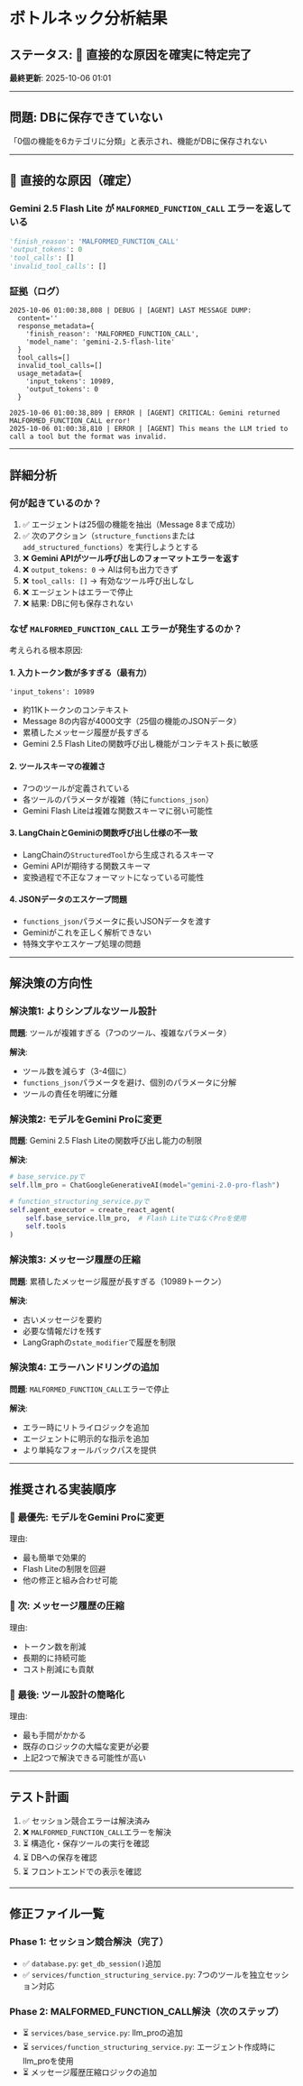 # ボトルネック分析結果

## ステータス: 🎯 **直接的な原因を確実に特定完了**

**最終更新**: 2025-10-06 01:01

---

## 問題: DBに保存できていない

「0個の機能を6カテゴリに分類」と表示され、機能がDBに保存されない

---

## 🎯 **直接的な原因（確定）**

### **Gemini 2.5 Flash Lite が `MALFORMED_FUNCTION_CALL` エラーを返している**

```python
'finish_reason': 'MALFORMED_FUNCTION_CALL'
'output_tokens': 0
'tool_calls': []
'invalid_tool_calls': []
```

### 証拠（ログ）

```
2025-10-06 01:00:38,808 | DEBUG | [AGENT] LAST MESSAGE DUMP: 
  content='' 
  response_metadata={
    'finish_reason': 'MALFORMED_FUNCTION_CALL', 
    'model_name': 'gemini-2.5-flash-lite'
  }
  tool_calls=[] 
  invalid_tool_calls=[]
  usage_metadata={
    'input_tokens': 10989, 
    'output_tokens': 0
  }

2025-10-06 01:00:38,809 | ERROR | [AGENT] CRITICAL: Gemini returned MALFORMED_FUNCTION_CALL error!
2025-10-06 01:00:38,810 | ERROR | [AGENT] This means the LLM tried to call a tool but the format was invalid.
```

---

## 詳細分析

### 何が起きているのか？

1. ✅ エージェントは25個の機能を抽出（Message 8まで成功）
2. ✅ 次のアクション（`structure_functions`または`add_structured_functions`）を実行しようとする
3. ❌ **Gemini APIがツール呼び出しのフォーマットエラーを返す**
4. ❌ `output_tokens: 0` → AIは何も出力できず
5. ❌ `tool_calls: []` → 有効なツール呼び出しなし
6. ❌ エージェントはエラーで停止
7. ❌ 結果: DBに何も保存されない

### なぜ `MALFORMED_FUNCTION_CALL` エラーが発生するのか？

考えられる根本原因:

#### 1. **入力トークン数が多すぎる（最有力）**
```
'input_tokens': 10989
```
- 約11Kトークンのコンテキスト
- Message 8の内容が4000文字（25個の機能のJSONデータ）
- 累積したメッセージ履歴が長すぎる
- Gemini 2.5 Flash Liteの関数呼び出し機能がコンテキスト長に敏感

#### 2. **ツールスキーマの複雑さ**
- 7つのツールが定義されている
- 各ツールのパラメータが複雑（特に`functions_json`）
- Gemini Flash Liteは複雑な関数スキーマに弱い可能性

#### 3. **LangChainとGeminiの関数呼び出し仕様の不一致**
- LangChainの`StructuredTool`から生成されるスキーマ
- Gemini APIが期待する関数スキーマ
- 変換過程で不正なフォーマットになっている可能性

#### 4. **JSONデータのエスケープ問題**
- `functions_json`パラメータに長いJSONデータを渡す
- Geminiがこれを正しく解析できない
- 特殊文字やエスケープ処理の問題

---

## 解決策の方向性

### 解決策1: **よりシンプルなツール設計**

**問題**: ツールが複雑すぎる（7つのツール、複雑なパラメータ）

**解決**:
- ツール数を減らす（3-4個に）
- `functions_json`パラメータを避け、個別のパラメータに分解
- ツールの責任を明確に分離

### 解決策2: **モデルをGemini Proに変更**

**問題**: Gemini 2.5 Flash Liteの関数呼び出し能力の制限

**解決**:
```python
# base_service.pyで
self.llm_pro = ChatGoogleGenerativeAI(model="gemini-2.0-pro-flash")

# function_structuring_service.pyで
self.agent_executor = create_react_agent(
    self.base_service.llm_pro,  # Flash LiteではなくProを使用
    self.tools
)
```

### 解決策3: **メッセージ履歴の圧縮**

**問題**: 累積したメッセージ履歴が長すぎる（10989トークン）

**解決**:
- 古いメッセージを要約
- 必要な情報だけを残す
- LangGraphの`state_modifier`で履歴を制限

### 解決策4: **エラーハンドリングの追加**

**問題**: `MALFORMED_FUNCTION_CALL`エラーで停止

**解決**:
- エラー時にリトライロジックを追加
- エージェントに明示的な指示を追加
- より単純なフォールバックパスを提供

---

## 推奨される実装順序

### 🥇 **最優先: モデルをGemini Proに変更**

理由:
- 最も簡単で効果的
- Flash Liteの制限を回避
- 他の修正と組み合わせ可能

### 🥈 **次: メッセージ履歴の圧縮**

理由:
- トークン数を削減
- 長期的に持続可能
- コスト削減にも貢献

### 🥉 **最後: ツール設計の簡略化**

理由:
- 最も手間がかかる
- 既存のロジックの大幅な変更が必要
- 上記2つで解決できる可能性が高い

---

## テスト計画

1. ✅ セッション競合エラーは解決済み
2. ❌ `MALFORMED_FUNCTION_CALL`エラーを解決
3. ⏳ 構造化・保存ツールの実行を確認
4. ⏳ DBへの保存を確認
5. ⏳ フロントエンドでの表示を確認

---

## 修正ファイル一覧

### Phase 1: セッション競合解決（完了）
- ✅ `database.py`: `get_db_session()`追加
- ✅ `services/function_structuring_service.py`: 7つのツールを独立セッション対応

### Phase 2: MALFORMED_FUNCTION_CALL解決（次のステップ）
- ⏳ `services/base_service.py`: llm_proの追加
- ⏳ `services/function_structuring_service.py`: エージェント作成時にllm_proを使用
- ⏳ メッセージ履歴圧縮ロジックの追加
